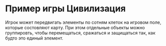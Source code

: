 Пример игры Цивилизация
=

Игрок может передвигать элементы по сотням клеток на игровом поле,
которые состовляют карту. При этом отдельные объекты можно группировть,
чтобы перемещаться, сражаться и защищаться так, как будто это единый элемент.
